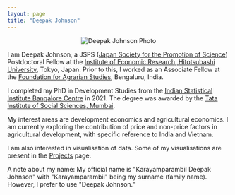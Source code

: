 ```yaml
---
layout: page
title: "Deepak Johnson"
---
```

<p align="center">
  <img src="https://user-images.githubusercontent.com/6260268/221387307-077370ea-f84e-4274-a3b2-771ca42f2553.png" alt="Deepak Johnson Photo"/>
</p>

I am Deepak Johnson, a JSPS ([Japan Society for the Promotion of Science](https://www.jsps.go.jp/english/)) Postdoctoral Fellow at the [Institute of Economic Research, Hitotsubashi University](https://www.ier.hit-u.ac.jp/English/), Tokyo, Japan. 
Prior to this, I worked as an Associate Fellow at the [Foundation for Agrarian Studies](https://fas.org.in/), Bengaluru, India.  

I completed my PhD in Development Studies from the [Indian Statistical Institute Bangalore Centre](https://www.isibang.ac.in/) in 2021. 
The degree was awarded by the [Tata Institute of Social Sciences, Mumbai](https://tiss.edu/).  

My interest areas are development economics and agricultural economics. 
I am currently exploring the contribution of price and non-price factors in agricultural development, with specific reference to India and Vietnam.  

I am also interested in visualisation of data. Some of my visualisations are present in the [Projects](https://deepakjohnson91.github.io/projects) page.  

A note about my name: My official name is "Karayamparambil Deepak Johnson" with "Karayamparambil" being my surname (family name). However, I prefer to use "Deepak Johnson."  
